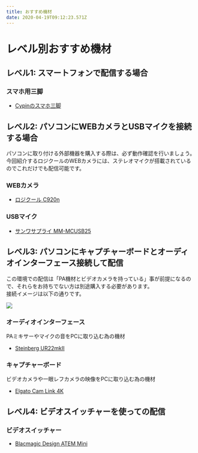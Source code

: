 ```yaml
---
title: おすすめ機材
date: 2020-04-19T09:12:23.571Z
---
```

# レベル別おすすめ機材

## レベル1: スマートフォンで配信する場合

### スマホ用三脚

* [Cypinのスマホ三脚](https://www.amazon.co.jp/Cypin-%E3%81%8F%E3%81%AD%E3%81%8F%E3%81%AD%E4%B8%89%E8%84%9A-%E3%83%95%E3%83%AC%E3%82%AD%E3%82%B7%E3%83%96%E3%83%AB%E4%B8%89%E8%84%9A-Android-%E3%83%97%E3%83%AD%E3%82%B8%E3%82%A7%E3%82%AF%E3%82%BF%E3%83%BC/dp/B0855NNCGZ?ref_=s9_apbd_obs_hd_bw_b2mChmt&pf_rd_r=F77XVCCXE4SADR3MWW8G&pf_rd_p=4076222b-e586-5a8a-b353-01898ea3527c&pf_rd_s=merchandised-search-12&pf_rd_t=BROWSE&pf_rd_i=2544558051)

## レベル2: パソコンにWEBカメラとUSBマイクを接続する場合

パソコンに取り付ける外部機器を購入する際は、必ず動作確認を行いましょう。\
今回紹介するロジクールのWEBカメラには、ステレオマイクが搭載されているのでこれだけでも配信可能です。

### WEBカメラ

* [ロジクール C920n](https://www.amazon.co.jp/ロジクール-C920n-ストリーミング-自動フォーカス-2年間メーカー保証/dp/B07QQR6G5N?ref_=ast_sto_dp)

### USBマイク

* [サンワサプライ MM-MCUSB25](https://www.amazon.co.jp/dp/B009ZTNJZ0/ref=psdc_2152017051_t1_B013SYV6P2)

## レベル3: パソコンにキャプチャーボードとオーディオインターフェース接続して配信

この環境での配信は「PA機材とビデオカメラを持っている」事が前提になるので、それらをお持ちでない方は別途購入する必要があります。\
接続イメージは以下の通りです。

![](/images/uploads/スクリーンショット-2020-04-19-18.19.21.png)

### オーディオインターフェース
PAミキサーやマイクの音をPCに取り込む為の機材

- [Steinberg UR22mkⅡ](https://www.amazon.co.jp/Steinberg-スタインバーグ-USB2-0-オーディオインターフェース-UR22mkII/dp/B017MVUAHM/ref=sr_1_1?__mk_ja_JP=カタカナ&keywords=ur22mk2&qid=1585805497&s=computers&sr=1-1-catcorr&th=1)

### キャプチャーボード
ビデオカメラや一眼レフカメラの映像をPCに取り込む為の機材

- [Elgato Cam Link 4K](https://www.amazon.co.jp/Elgato-Link-録画・配信用コンパクトHDMIキャプチャカード-日本国内正規品-10GAM9901/dp/B07K3FN5MR/ref=sr_1_2?adgrpid=77344493418&gclid=CjwKCAjw95D0BRBFEiwAcO1KDMBp8EzmjuF2lF3Z09J2p9inZ1xeIqVcf4MHrsCBj8lc4QTFWO4y8BoC7VgQAvD_BwE&hvadid=361257616766&hvdev=c&hvlocphy=1009129&hvnetw=g&hvqmt=e&hvrand=14109618598683834173&hvtargid=kwd-309555568739&hydadcr=21809_10996105&jp-ad-ap=0&keywords=camlink+4k&qid=1585805699&sr=8-2)

## レベル4: ビデオスイッチャーを使っての配信

### ビデオスイッチャー
- [Blacmagic Design ATEM Mini](https://www.soundhouse.co.jp/products/detail/item/268181/)
